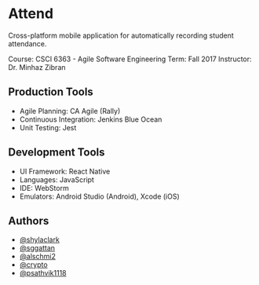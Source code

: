 # Attend

Cross-platform mobile application for automatically recording student attendance.

Course: CSCI 6363 - Agile Software Engineering
Term: Fall 2017
Instructor: Dr. Minhaz Zibran

## Production Tools

* Agile Planning: CA Agile (Rally)
* Continuous Integration: Jenkins Blue Ocean
* Unit Testing: Jest

## Development Tools

* UI Framework: React Native
* Languages: JavaScript
* IDE: WebStorm
* Emulators: Android Studio (Android), Xcode (iOS)

## Authors

+ [@shylaclark](http://github.com/shylaclark)
+ [@sggattan](http://github.com/sggattan)
+ [@alschmi2](http://github.com/alschmi2)
+ [@crypto](hhttps://github.com/crypteaux)
+ [@psathvik1118](https://github.com/psathvik1118)




